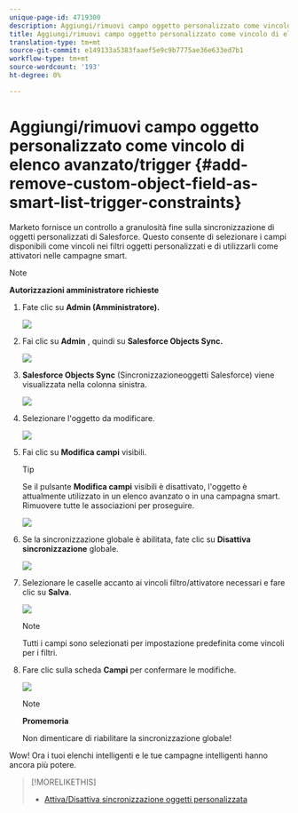 ```yaml
---
unique-page-id: 4719300
description: Aggiungi/rimuovi campo oggetto personalizzato come vincolo di elenco avanzato/trigger - Documenti Marketo - Documentazione prodotto
title: Aggiungi/rimuovi campo oggetto personalizzato come vincolo di elenco avanzato/trigger
translation-type: tm+mt
source-git-commit: e149133a5383faaef5e9c9b7775ae36e633ed7b1
workflow-type: tm+mt
source-wordcount: '193'
ht-degree: 0%

---
```



# Aggiungi/rimuovi campo oggetto personalizzato come vincolo di elenco avanzato/trigger {#add-remove-custom-object-field-as-smart-list-trigger-constraints}

Marketo fornisce un controllo a granulosità fine sulla sincronizzazione di oggetti personalizzati di Salesforce. Questo consente di selezionare i campi disponibili come vincoli nei filtri oggetti personalizzati e di utilizzarli come attivatori nelle campagne smart.

>[!NOTE]
>
>**Autorizzazioni amministratore richieste**

1. Fate clic su **Admin (Amministratore).**

   ![](assets/image2014-12-10-13-3a9-3a47.png)

1. Fai clic su **Admin** , quindi su **Salesforce Objects Sync.**

   ![](assets/image2015-12-11-15-3a11-3a41.png)

1. **Salesforce Objects Sync** (Sincronizzazioneoggetti Salesforce) viene visualizzata nella colonna sinistra.

   ![](assets/image2015-12-11-15-3a15-3a15.png)

1. Selezionare l&#39;oggetto da modificare.

   ![](assets/image2014-12-10-13-3a10-3a11.png)

1. Fai clic su **Modifica campi** visibili.

   >[!TIP]
   >
   >Se il pulsante **Modifica campi** visibili è disattivato, l&#39;oggetto è attualmente utilizzato in un elenco avanzato o in una campagna smart. Rimuovere tutte le associazioni per proseguire.

   ![](assets/image2014-12-10-13-3a10-3a25.png)

1. Se la sincronizzazione globale è abilitata, fate clic su **Disattiva sincronizzazione** globale.

   ![](assets/image2014-12-10-13-3a10-3a36.png)

1. Selezionare le caselle accanto ai vincoli filtro/attivatore necessari e fare clic su **Salva**.

   ![](assets/image2014-12-10-13-3a10-3a47.png)

   >[!NOTE]
   >
   >Tutti i campi sono selezionati per impostazione predefinita come vincoli per i filtri.

1. Fare clic sulla scheda **Campi** per confermare le modifiche.

   ![](assets/image2014-12-10-13-3a10-3a56.png)

   >[!NOTE]
   >
   >**Promemoria**
   >
   >
   >Non dimenticare di riabilitare la sincronizzazione globale!

Wow! Ora i tuoi elenchi intelligenti e le tue campagne intelligenti hanno ancora più potere.

>[!MORELIKETHIS]
>
>* [Attiva/Disattiva sincronizzazione oggetti personalizzata](enable-disable-custom-object-sync.md)

>



